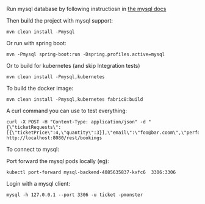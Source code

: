 Run mysql database by following instructiosn in [the mysql docs](./docs/mysql.md)

Then build the project with mysql support:

```
mvn clean install -Pmysql
```

Or run with spring boot:

```
mvn -Pmysql spring-boot:run -Dspring.profiles.active=mysql 
```


Or to build for kubernetes (and skip Integration tests)

```
mvn clean install -Pmysql,kubernetes
```

To build the docker image:

```
mvn clean install -Pmysql,kubernetes fabric8:build
```


A curl command you can use to test everything:

```
curl -X POST -H "Content-Type: application/json" -d "{\"ticketRequests\":[{\"ticketPrice\":4,\"quantity\":3}],\"email\":\"foo@bar.coom\",\"performance\":1}" http://localhost:8080/rest/bookings
```


To connect to mysql:

Port forward the mysql pods locally (eg):

```
kubectl port-forward mysql-backend-4085635837-kxfc6  3306:3306
```

Login with a mysql client:

```
mysql -h 127.0.0.1 --port 3306 -u ticket -pmonster
```
